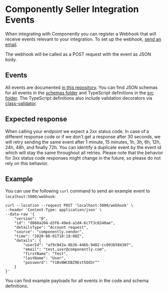 # Componently Seller Integration Events

When integrating with Componently you can register a Webhook
that will receive events relevant to your integration. To set up the
webhook, [send an email](mailto:daniel@barthololmae.name?subject=Register%20a%20webhook).

The webhook will be called as a POST request with the event as JSON body.

## Events

All events are documented [in this repository](./docs/Events.md).
You can find JSON schemas for all events in the [schemas folder](./schemas) and TypeScript definitions
in the [src folder](./src). The TypeScript definitions also include validation decorators
via [class-validator](https://www.npmjs.com/package/class-validator).

## Expected response
When calling your endpoint we expect a 2xx status code. In case of a different
response code or if we don't get a response after 30 seconds, we will retry
sending the same event after 1 minute, 15 minutes, 1h, 3h, 6h, 12h, 24h, 48h,
and finally 72h. You can identify a duplicate event by the event id which will
stay the same throughout all retries.
Please note that the behavior for 3xx status code responses might change
in the future, so please do not rely on this behavior.

## Example
You can use the following `curl` command to send an example event to `localhost:5000/webhook`:
```shell script
curl --location --request POST 'localhost:5000/webhook' \
--header 'Content-Type: application/json' \
--data-raw '{
    "version": "0",
    "id": "d088a204-d3f6-49ed-a1d4-6c7f3c0240ae",
    "detailsType": "Account request",
    "source": "componently.vendor",
    "time": "2020-06-01T18:19:00Z",
    "details": {
        "userId": "af9c043a-8b3b-446b-9402-cc093b584307",
        "email": "test.user@componently.com",
        "firstName": "Test",
        "lastName": "User",
        "password": "Y1BsNWCEBZ9Est5Od3r^"
    }
}'
```
You can find example payloads for all events in the code and schema definitions.
